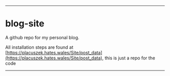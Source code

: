 ------

# blog-site
A github repo for my personal blog. 

All installation steps are found at [https://placuszek.hates.wales/Site/post_data](https://placuszek.hates.wales/Site/post_data), this is just a repo for the code

------
